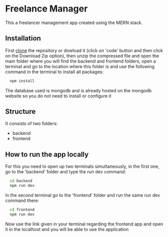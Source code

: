 # Freelance Manager

This a freelancer management app created using the MERN stack.


## Installation

First [clone](https://docs.github.com/en/repositories/creating-and-managing-repositories/cloning-a-repository) the repository or dowload it (click on 'code' button and then click on the Download Zip option), then unzip the compressed file and open the main folder where you will find the backend and frontend folders, open a terminal and go to the location where this folder is and use the following command in the terminal to install all packages:

```bash
  npm install
```
The database used is mongodb and is already hosted on the mongodb website so you do not need to install or configure it 


## Structure

It consists of two folders: 

 - backend
 - frontend


## How to run the app locally

For this you need to open up two terminals simultaneously, in the first one, go to the 'backend' folder and type the run dev command:
```bash
  cd backend
  npm run dev
```
In the second terminal go to the 'frontend' folder and run the same run dev command there:
```bash
  cd frontend
  npm run dev
```

Now use the link given in your terminal regarding the frontend app and open it in the localhost and you will be able to use the application

